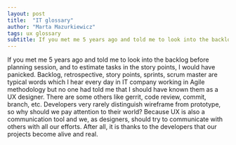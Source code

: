 ```yaml
---
layout: post
title:  "IT glossary"
author: "Marta Mazurkiewicz"
tags: ux glossary
subtitle: If you met me 5 years ago and told me to look into the backlog before planning session, and to estimate tasks in the story points, I would have panicked.
---
```

If you met me 5 years ago and told me to look into the backlog before planning session, and to estimate tasks in the story points, I would have panicked. Backlog, retrospective, story points, sprints, scrum master are typical words which I hear every day in IT company working in Agile methodology but no one had told me that I should have known them as a UX designer. There are some others like gerrit, code review, commit, branch, etc. Developers very rarely distinguish wireframe from prototype, so why should we pay attention to their world? Because UX is also a communication tool and we, as designers, should try to communicate with others with all our efforts. After all, it is thanks to the developers that our projects become alive and real. 
